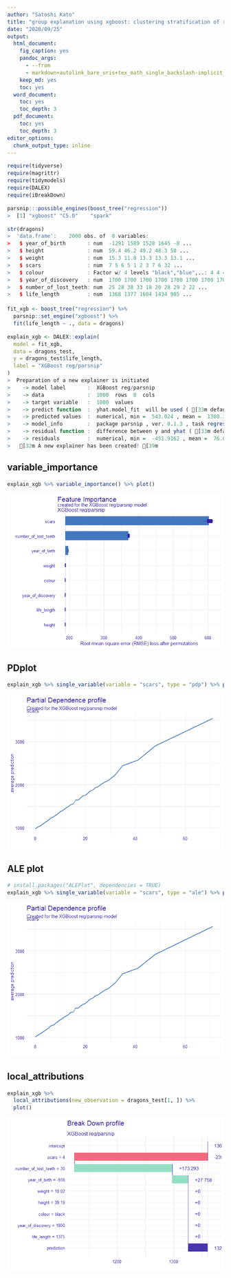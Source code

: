 ```yaml
---
author: "Satoshi Kato"
title: "group explanation using xgboost: clustering stratification of rules"
date: "2020/09/25"
output:
  html_document:
    fig_caption: yes
    pandoc_args:
      - --from
      - markdown+autolink_bare_uris+tex_math_single_backslash-implicit_figures
    keep_md: yes
    toc: yes
  word_document:
    toc: yes
    toc_depth: 3
  pdf_document:
    toc: yes
    toc_depth: 3
editor_options: 
  chunk_output_type: inline
---
```





```r
require(tidyverse)
require(magrittr)
require(tidymodels)
require(DALEX)
require(iBreakDown)
```


```r
parsnip:::possible_engines(boost_tree("regression"))
>  [1] "xgboost" "C5.0"    "spark"
```


```r
str(dragons)
>  'data.frame':	2000 obs. of  8 variables:
>   $ year_of_birth       : num  -1291 1589 1528 1645 -8 ...
>   $ height              : num  59.4 46.2 49.2 48.3 50 ...
>   $ weight              : num  15.3 11.8 13.3 13.3 13.1 ...
>   $ scars               : num  7 5 6 5 1 2 3 7 6 32 ...
>   $ colour              : Factor w/ 4 levels "black","blue",..: 4 4 4 3 4 4 1 2 4 4 ...
>   $ year_of_discovery   : num  1700 1700 1700 1700 1700 1700 1700 1700 1700 1700 ...
>   $ number_of_lost_teeth: num  25 28 38 33 18 20 28 29 2 22 ...
>   $ life_length         : num  1368 1377 1604 1434 985 ...

fit_xgb <- boost_tree("regression") %>%
  parsnip::set_engine("xgboost") %>%
  fit(life_length ~ ., data = dragons)
```


```r
explain_xgb <- DALEX::explain(
  model = fit_xgb, 
  data = dragons_test,
  y = dragons_test$life_length,
  label = "XGBoost reg/parsnip"
)
>  Preparation of a new explainer is initiated
>    -> model label       :  XGBoost reg/parsnip 
>    -> data              :  1000  rows  8  cols 
>    -> target variable   :  1000  values 
>    -> predict function  :  yhat.model_fit  will be used ( [33m default [39m )
>    -> predicted values  :  numerical, min =  543.024 , mean =  1360.134 , max =  3482.104  
>    -> model_info        :  package parsnip , ver. 0.1.3 , task regression ( [33m default [39m ) 
>    -> residual function :  difference between y and yhat ( [33m default [39m )
>    -> residuals         :  numerical, min =  -451.9162 , mean =  76.0022 , max =  781.7332  
>   [32m A new explainer has been created! [39m
```

## variable_importance


```r
explain_xgb %>% variable_importance() %>% plot()
```

![](999_breakdown_xgb_iBreakdown_parsnip_files/figure-html/unnamed-chunk-4-1.png)<!-- -->

## PDplot


```r
explain_xgb %>% single_variable(variable = "scars", type = "pdp") %>% plot()
```

![](999_breakdown_xgb_iBreakdown_parsnip_files/figure-html/unnamed-chunk-5-1.png)<!-- -->

## ALE plot


```r
# install.packages("ALEPlot", dependencies = TRUE)
explain_xgb %>% single_variable(variable = "scars", type = "ale") %>% plot()
```

![](999_breakdown_xgb_iBreakdown_parsnip_files/figure-html/unnamed-chunk-6-1.png)<!-- -->

## local_attributions


```r
explain_xgb %>% 
  local_attributions(new_observation = dragons_test[1, ]) %>% 
  plot()
```

![](999_breakdown_xgb_iBreakdown_parsnip_files/figure-html/unnamed-chunk-7-1.png)<!-- -->



